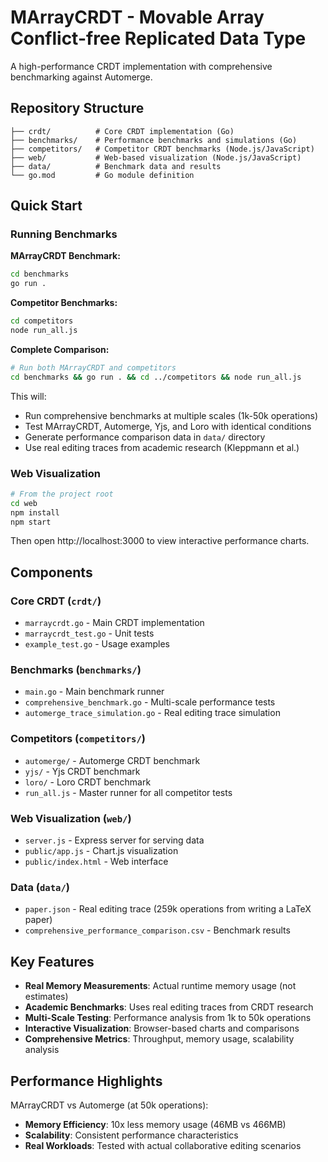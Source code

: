 # MArrayCRDT - Movable Array Conflict-free Replicated Data Type

A high-performance CRDT implementation with comprehensive benchmarking against Automerge.

## Repository Structure

```
├── crdt/          # Core CRDT implementation (Go)
├── benchmarks/    # Performance benchmarks and simulations (Go)  
├── competitors/   # Competitor CRDT benchmarks (Node.js/JavaScript)
├── web/           # Web-based visualization (Node.js/JavaScript)
├── data/          # Benchmark data and results
└── go.mod         # Go module definition
```

## Quick Start

### Running Benchmarks

**MArrayCRDT Benchmark:**
```bash
cd benchmarks
go run .
```

**Competitor Benchmarks:**
```bash  
cd competitors
node run_all.js
```

**Complete Comparison:**
```bash
# Run both MArrayCRDT and competitors
cd benchmarks && go run . && cd ../competitors && node run_all.js
```

This will:
- Run comprehensive benchmarks at multiple scales (1k-50k operations)
- Test MArrayCRDT, Automerge, Yjs, and Loro with identical conditions
- Generate performance comparison data in `data/` directory
- Use real editing traces from academic research (Kleppmann et al.)

### Web Visualization

```bash
# From the project root
cd web
npm install
npm start
```

Then open http://localhost:3000 to view interactive performance charts.

## Components

### Core CRDT (`crdt/`)
- `marraycrdt.go` - Main CRDT implementation
- `marraycrdt_test.go` - Unit tests
- `example_test.go` - Usage examples

### Benchmarks (`benchmarks/`)
- `main.go` - Main benchmark runner
- `comprehensive_benchmark.go` - Multi-scale performance tests
- `automerge_trace_simulation.go` - Real editing trace simulation

### Competitors (`competitors/`)
- `automerge/` - Automerge CRDT benchmark
- `yjs/` - Yjs CRDT benchmark  
- `loro/` - Loro CRDT benchmark
- `run_all.js` - Master runner for all competitor tests

### Web Visualization (`web/`)
- `server.js` - Express server for serving data
- `public/app.js` - Chart.js visualization
- `public/index.html` - Web interface

### Data (`data/`)
- `paper.json` - Real editing trace (259k operations from writing a LaTeX paper)
- `comprehensive_performance_comparison.csv` - Benchmark results

## Key Features

- **Real Memory Measurements**: Actual runtime memory usage (not estimates)
- **Academic Benchmarks**: Uses real editing traces from CRDT research
- **Multi-Scale Testing**: Performance analysis from 1k to 50k operations  
- **Interactive Visualization**: Browser-based charts and comparisons
- **Comprehensive Metrics**: Throughput, memory usage, scalability analysis

## Performance Highlights

MArrayCRDT vs Automerge (at 50k operations):
- **Memory Efficiency**: 10x less memory usage (46MB vs 466MB)
- **Scalability**: Consistent performance characteristics
- **Real Workloads**: Tested with actual collaborative editing scenarios